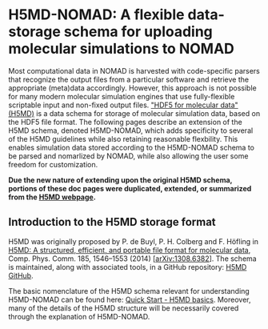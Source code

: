 # H5MD-NOMAD: A flexible data-storage schema for uploading molecular simulations to NOMAD

Most computational data in NOMAD is harvested with code-specific parsers that recognize the output files from a particular software and retrieve the appropriate (meta)data accordingly.
However, this approach is not possible for many modern molecular simulation engines that use fully-flexible scriptable input and non-fixed output files.
["HDF5 for molecular data" (H5MD)](http://h5md.nongnu.org/) is a data schema for storage of molecular simulation data, based on the HDF5 file format.
The following pages describe an extension of the H5MD schema, denoted H5MD-NOMAD, which adds specificity to several of the H5MD guidelines while also retaining reasonable flexbility. This enables simulation data stored according to the H5MD-NOMAD schema to be parsed and nomarlized by NOMAD, while also allowing the user some freedom for customization.

**Due the new nature of extending upon the original H5MD schema, portions of these doc pages were duplicated, extended, or summarized from the [H5MD webpage](http://h5md.nongnu.org/).**

## Introduction to the H5MD storage format

H5MD was originally proposed by P. de Buyl, P. H. Colberg and F. Höfling in [H5MD: A structured, efficient, and portable file format for molecular data](http://dx.doi.org/10.1016/j.cpc.2014.01.018), Comp. Phys. Comm. 185, 1546–1553 (2014) [[arXiv:1308.6382](http://arxiv.org/abs/1308.6382)]. The schema is maintained, along with associated tools, in a GitHub repository: [H5MD GitHub](https://github.com/h5md).

The basic nomenclature of the H5MD schema relevant for understanding H5MD-NOMAD can be found here: [Quick Start - H5MD basics](references/quick_H5MD_basics.md). Moreover, many of the details of the H5MD structure will be necessarily covered through the explanation of H5MD-NOMAD.



